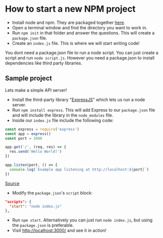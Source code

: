 # How to start a new NPM project

- Install node and npm. They are packaged together [here](https://nodejs.org/en/download/).
- Open a terminal window and find the directory you want to work in.
- Run `npm init` in that folder and answer the questions. This will create a `package.json` file.
- Create an `index.js` file. This is where we will start writing code!

You dont need a package.json file to run a node script. You can just create a script and run `node script.js`. However you need a package.json to install dependencies like third party libraries.

## Sample project

Lets make a simple API server!

- Install the third-party library "[ExpressJS](https://expressjs.com/)" which lets us run a node server.
- Run `npm install express`. This will add Express to our `package.json` file and will include the library in the `node_modules` file.
- Inside our `index.js` file include the following code:
```js
const express = require('express')
const app = express()
const port = 3000

app.get('/', (req, res) => {
  res.send('Hello World!')
})

app.listen(port, () => {
  console.log(`Example app listening at http://localhost:${port}`)
})
```
[Source](https://expressjs.com/en/starter/hello-world.html)

- Modify the `package.json`'s `script` block:

```json
"scripts": {
  "start": "node index.js"
},
```

- Run `npm start`. Alternatively you can just run `node index.js`, but using the `package.json` is preferable.
- Visit [http://localhost:3000/](http://localhost:3000/) and see it in action!
